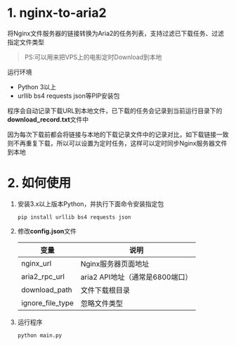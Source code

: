 # 1. nginx-to-aria2
将Nginx文件服务器的链接转换为Aria2的任务列表，支持过滤已下载任务、过滤指定文件类型

> PS:可以用来把VPS上的电影定时Download到本地

运行环境
- Python 3以上
- urllib bs4 requests json等PIP安装包


程序会自动记录下载URL到本地文件，已下载的任务会记录到当前运行目录下的 **download_record.txt**文件中

因为每次下载前都会将链接与本地的下载记录文件中的记录对比，如下载链接一致则不再重复下载，所以可以设置为定时任务，这样可以定时同步Nginx服务器文件到本地



# 2. 如何使用
1. 安装3.x以上版本Python，并执行下面命令安装指定包

    ```shell
    pip install urllib bs4 requests json
    ```

2. 修改**config.json**文件

    | 变量             | 说明                            |
    | ---------------- | ------------------------------- |
    | nginx_url        | Nginx服务器页面地址             |
    | aria2_rpc_url    | aria2 API地址（通常是6800端口） |
    | download_path    | 文件下载根目录                  |
    | ignore_file_type | 忽略文件类型                    |

1. 运行程序

    ```shell
    python main.py
    ```



